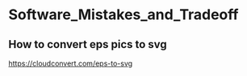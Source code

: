 # Software_Mistakes_and_Tradeoff

## How to convert eps pics to svg

https://cloudconvert.com/eps-to-svg
